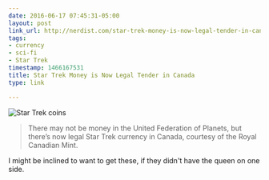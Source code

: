 ```yaml
---
date: 2016-06-17 07:45:31-05:00
layout: post
link_url: http://nerdist.com/star-trek-money-is-now-legal-tender-in-canada/
tags:
- currency
- sci-fi
- Star Trek
timestamp: 1466167531
title: Star Trek Money is Now Legal Tender in Canada
type: link

---
```

![Star Trek coins](http://nerdist.com/wp-content/uploads/2016/06/Star-Trek-Money.jpg)

> There may not be money in the United Federation of Planets, but there’s now legal Star Trek currency in Canada, courtesy of the Royal Canadian Mint.

I might be inclined to want to get these, if they didn't have the queen on one side.